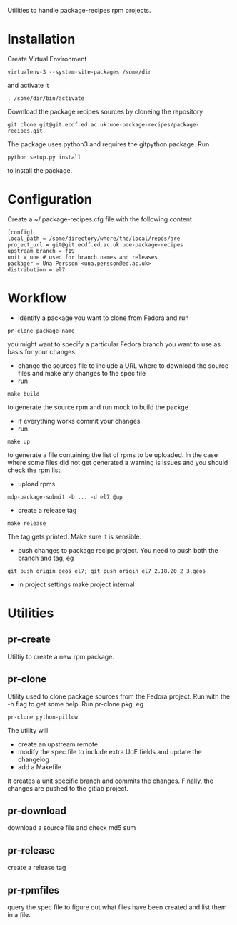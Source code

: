 Utilities to handle package-recipes rpm projects.

Installation
============

Create Virtual Environment
```
virtualenv-3 --system-site-packages /some/dir
```
and activate it
```
. /some/dir/bin/activate
```
Download the package recipes sources by cloneing the repository
```
git clone git@git.ecdf.ed.ac.uk:uoe-package-recipes/package-recipes.git
```

The package uses python3 and requires the gitpython package. Run
```
python setup.py install
```
to install the package.

Configuration
=============
Create a ~/.package-recipes.cfg file with the following content
```
[config]
local_path = /some/directory/where/the/local/repos/are
project_url = git@git.ecdf.ed.ac.uk:uoe-package-recipes
upstream_branch = f19
unit = uoe # used for branch names and releases
packager = Una Persson <una.persson@ed.ac.uk>
distribution = el7
```

Workflow
========
* identify a package you want to clone from Fedora and run
```
pr-clone package-name
```
   you might want to specify a particular Fedora branch you want to use as basis for your changes.
* change the sources file to include a URL where to download the source files and make any changes to the spec file
* run
```
make build
```
   to generate the source rpm and run mock to build the packge
* if everything works commit your changes
* run
```
make up
```
   to generate a file containing the list of rpms to be uploaded. In the case where some files did not get generated a warning is issues and you should check the rpm list.
* upload rpms
```
mdp-package-submit -b ... -d el7 @up
```
* create a release tag
```
make release
```
The tag gets printed. Make sure it is sensible.
* push changes to package recipe project. You need to push both the branch and tag, eg
```
git push origin geos_el7; git push origin el7_2.18.20_2_3.geos
```
* in project settings make project internal

Utilities
=========

pr-create
---------
Utiltiy to create a new rpm package.

pr-clone
---------
Utility used to clone package sources from the Fedora project. Run with the -h flag to get some help. Run pr-clone pkg, eg
```
pr-clone python-pillow
```
The utility will
* create an upstream remote
* modify the spec file to include extra UoE fields and update the changelog
* add a Makefile

It creates a unit specific branch and commits the changes. Finally, the changes are pushed to the gitlab project.

pr-download
-----------
download a source file and check md5 sum

pr-release
----------
create a release tag

pr-rpmfiles
-----------
query the spec file to figure out what files have been created and list them in a file. 
